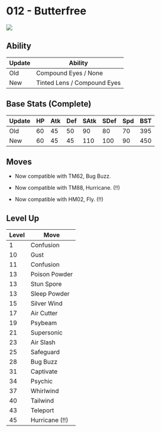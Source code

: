 # 012 - Butterfree
![][012]

## Ability

Update | Ability
---    | ---
Old    | Compound Eyes / None
New    | Tinted Lens / Compound Eyes

## Base Stats (Complete)

Update | HP | Atk | Def | SAtk | SDef | Spd | BST
---    | ---| --- | --- | ---  | ---  | --- | ---
Old    | 60 |  45 |  50 |  90  |  80  |  70 | 395
New    | 60 |  45 |  45 |  110 |  100 |  90 | 450

## Moves

 - Now compatible with TM62, Bug Buzz.

 - Now compatible with TM88, Hurricane. (!!)

 - Now compatible with HM02, Fly. (!!)

## Level Up

Level | Move
---   | ---
  1   | Confusion
 10   | Gust
 11   | Confusion
 13   | Poison Powder
 13   | Stun Spore
 13   | Sleep Powder
 15   | Silver Wind
 17   | Air Cutter
 19   | Psybeam
 21   | Supersonic
 23   | Air Slash
 25   | Safeguard
 28   | Bug Buzz
 31   | Captivate
 34   | Psychic
 37   | Whirlwind
 40   | Tailwind
 43   | Teleport
 45   | Hurricane (!!)



[012]: /img/pokemon/012.png
